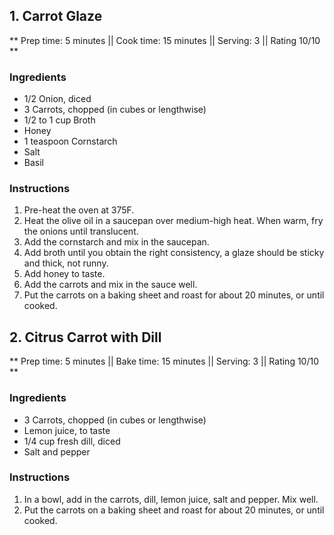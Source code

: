 ## 1. Carrot Glaze

** Prep time: 5 minutes || Cook time: 15 minutes || Serving: 3 || Rating 10/10 **

### Ingredients

- 1/2 Onion, diced 
- 3 Carrots, chopped (in cubes or lengthwise)
- 1/2 to 1 cup Broth
- Honey
- 1 teaspoon Cornstarch
- Salt
- Basil

### Instructions
1. Pre-heat the oven at 375F.
3. Heat the olive oil in a saucepan over medium-high heat. When warm, fry the onions until translucent. 
4. Add the cornstarch and mix in the saucepan. 
5. Add broth until you obtain the right consistency, a glaze should be sticky and thick, not runny. 
6. Add honey to taste. 
7. Add the carrots and mix in the sauce well. 
8. Put the carrots on a baking sheet and roast for about 20 minutes, or until cooked.

## 2. Citrus Carrot with Dill 

** Prep time: 5 minutes || Bake time: 15 minutes || Serving: 3 || Rating 10/10 **

### Ingredients

- 3 Carrots, chopped (in cubes or lengthwise)
- Lemon juice, to taste
- 1/4 cup fresh dill, diced
- Salt and pepper

### Instructions

1. In a bowl, add in the carrots, dill, lemon juice, salt and pepper. Mix well.
2. Put the carrots on a baking sheet and roast for about 20 minutes, or until cooked.
